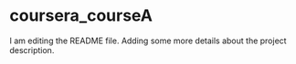 # coursera_courseA

I am editing the README file. Adding some more details about the project description.

